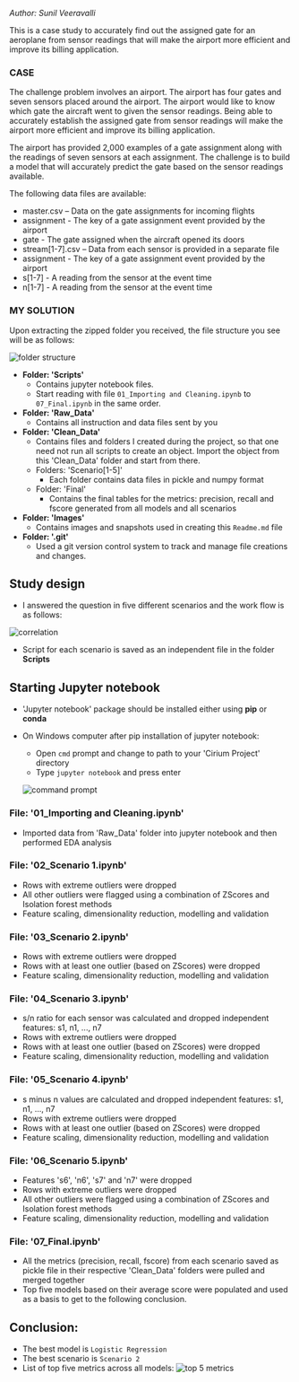 
*Author: Sunil Veeravalli* 

This is a case study to accurately find out the assigned gate for an aeroplane from sensor readings that will make the airport more efficient and improve its billing application.

### CASE
The challenge problem involves an airport.  The airport has four gates and seven sensors placed around the airport.  The airport would like to know which gate the aircraft went to given the sensor readings.  Being able to accurately establish the assigned gate from sensor readings will make the airport more efficient and improve its billing application.  

The airport has provided 2,000 examples of a gate assignment along with the readings of seven sensors at each assignment.  The challenge is to build a model that will accurately predict the gate based on the sensor readings available. 

The following data files are available:
* master.csv – Data on the gate assignments for incoming flights
* assignment - The key of a gate assignment event provided by the airport
* gate - The gate assigned when the aircraft opened its doors
* stream[1-7].csv – Data from each sensor is provided in a separate file
* assignment - The key of a gate assignment event provided by the airport
* s[1-7] - A reading from the sensor at the event time
* n[1-7] - A reading from the sensor at the event time

### MY SOLUTION
Upon extracting the zipped folder you received, the file structure you see will be as follows:

![folder structure](Images/folder%20structure.JPG)

* **Folder: 'Scripts'**
    * Contains jupyter notebook files. 
    * Start reading with file `01_Importing and Cleaning.ipynb` to `07_Final.ipynb` in the same order.
* **Folder: 'Raw_Data'**
    * Contains all instruction and data files sent by you
* **Folder: 'Clean_Data'**
    * Contains files and folders I created during the project, so that one need not run all scripts to create an object. Import the object from this 'Clean_Data' folder and start from there.
    * Folders: 'Scenario[1-5]'
        * Each folder contains data files in pickle and numpy format
    * Folder: 'Final'
        * Contains the final tables for the metrics: precision, recall and fscore generated from all models and all scenarios
* **Folder: 'Images'**
    * Contains images and snapshots used in creating this `Readme.md` file
* **Folder: '.git'**
    * Used a git version control system to track and manage file creations and changes.

## Study design
* I answered the question in five different scenarios and the work flow is as follows:  

![correlation](Images/pipeline.png)
* Script for each scenario is saved as an independent file in the folder **Scripts**

## Starting Jupyter notebook
* 'Jupyter notebook' package should be installed either using **pip** or **conda**
* On Windows computer after pip installation of jupyter notebook:
    * Open `cmd` prompt and change to path to your 'Cirium Project' directory
    * Type `jupyter notebook` and press enter
    
    ![command prompt](Images/command%20prompt.png)

### File: '01_Importing and Cleaning.ipynb'
* Imported data from 'Raw_Data' folder into jupyter notebook and then performed EDA analysis

### File: '02_Scenario 1.ipynb'
* Rows with extreme outliers were dropped
* All other outliers were flagged using a combination of ZScores and Isolation forest methods
* Feature scaling, dimensionality reduction, modelling and validation

### File: '03_Scenario 2.ipynb'
* Rows with extreme outliers were dropped
* Rows with at least one outlier (based on ZScores) were dropped
* Feature scaling, dimensionality reduction, modelling and validation

### File: '04_Scenario 3.ipynb'
* s/n ratio for each sensor was calculated and dropped independent features: s1, n1, ..., n7
* Rows with extreme outliers were dropped
* Rows with at least one outlier (based on ZScores) were dropped
* Feature scaling, dimensionality reduction, modelling and validation

### File: '05_Scenario 4.ipynb'
* s minus n values are calculated and dropped independent features: s1, n1, ..., n7
* Rows with extreme outliers were dropped
* Rows with at least one outlier (based on ZScores) were dropped
* Feature scaling, dimensionality reduction, modelling and validation

### File: '06_Scenario 5.ipynb'
* Features 's6', 'n6', 's7' and 'n7' were dropped
* Rows with extreme outliers were dropped
* All other outliers were flagged using a combination of ZScores and Isolation forest methods
* Feature scaling, dimensionality reduction, modelling and validation

### File: '07_Final.ipynb'
* All the metrics (precision, recall, fscore) from each scenario saved as pickle file in their respective 'Clean_Data' folders were pulled and merged together
* Top five models based on their average score were populated and used as a basis to get to the following conclusion.

## Conclusion:
* The best model is `Logistic Regression`
* The best scenario is `Scenario 2`
* List of top five metrics across all models:
![top 5 metrics](Images/top%205%20metrics.png)








